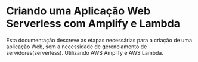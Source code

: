 # Criando uma Aplicação Web Serverless com Amplify e Lambda
Esta documentação descreve as etapas necessárias para a criação de uma aplicação Web, sem a necessidade de gerenciamento de servidores(serverless). Utilizando AWS Amplify e AWS Lambda.
